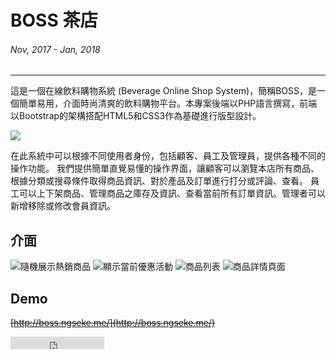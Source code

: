 # BOSS 茶店
###### Nov, 2017 - Jan, 2018
---

這是一個在線飲料購物系統 (Beverage Online Shop System)，簡稱BOSS，是一個簡單易用，介面時尚清爽的飲料購物平台。本專案後端以PHP語言撰寫，前端以Bootstrap的架構搭配HTML5和CSS3作為基礎進行版型設計。

![](~@/assets/img/article/boss/boss1.png)

在此系統中可以根據不同使用者身份，包括顧客、員工及管理員，提供各種不同的操作功能。
我們提供簡單直覺易懂的操作界面，讓顧客可以瀏覽本店所有商品、根據分類或搜尋條件取得商品資訊、對於產品及訂單進行打分或評論、查看。
員工可以上下架商品、管理商品之庫存及資訊、查看當前所有訂單資訊。管理者可以新增移除或修改會員資訊。

## 介面
![隨機展示熱銷商品](~@/assets/img/article/boss/boss2.png)
![顯示當前優惠活動](~@/assets/img/article/boss/boss3.png)
![商品列表](~@/assets/img/article/boss/boss4.png)
![商品詳情頁面](~@/assets/img/article/boss/boss5.png)

## Demo

~~[http://boss.ngseke.me/](http://boss.ngseke.me/)~~

<iframe src="https://ghbtns.com/github-btn.html?user=ngseke&repo=boss&type=star&count=false" frameborder="0" scrolling="0" width="150" height="20" title="Star twbs/bootstrap on GitHub"></iframe>
